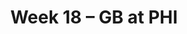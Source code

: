 ---
layout: game
title: Week 18 – GB at PHI
season: 2010
game_id: 2010_18_GB_PHI
away_team: GB
home_team: PHI
---
